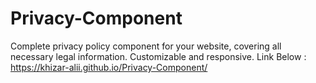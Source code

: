 # Privacy-Component
Complete privacy policy component for your website, covering all necessary legal information. Customizable and responsive. 
Link Below : 
https://khizar-alii.github.io/Privacy-Component/
